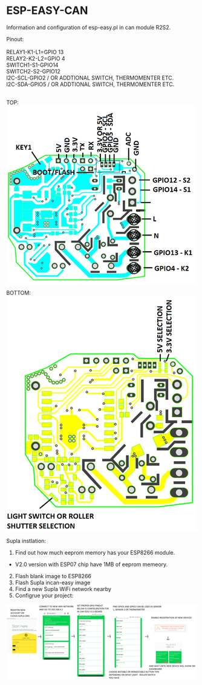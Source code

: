 # ESP-EASY-CAN
Information and configuration of esp-easy.pl in can module R2S2.

Pinout:
<BR><BR>
RELAY1-K1-L1=GPIO 13
<BR>
RELAY2-K2-L2=GPIO 4
<BR>
SWITCH1-S1-GPIO14
<BR>
SWITCH2-S2-GPIO12
 <BR>
I2C-SCL-GPIO2 / OR ADDTIONAL SWITCH, THERMOMENTER ETC. 
<BR>
I2C-SDA-GPIO5 / OR ADDTIONAL SWITCH, THERMOMENTER ETC. 
<BR><BR>
  
TOP:
<img src="https://github.com/Bobsonkz/ESP-EASY-CAN/blob/master/IN%20CAN%20CONECTION%20V2.0.png" alt="IN CAN MODULE V2.0">

BOTTOM:
<img src="https://github.com/Bobsonkz/ESP-EASY-CAN/blob/master/IN%20CAN%20CONECTION%20V2.0%20-%20BOTTOM.png" alt="IN CAN MODULE V2.0">

Supla instlation:
1. Find out how much eeprom memory has your ESP8266 module.
- V2.0 version with ESP07 chip have 1MB of eeprom memeory.
2. Flash blank image to ESP8266 
3. Flash Supla incan-easy image
4. Find a new Supla WiFi network nearby
5. Configrue your project:
<img src="https://github.com/Bobsonkz/ESP-EASY-CAN/blob/master/EXAMPLE%20SUPLA%20CONFIG.png" alt="SUPLA CONFIG">

